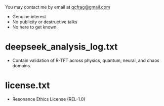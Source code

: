You may contact me by email at qcfrag@gmail.com
- Genuine interest
- No publicity or destructive talks
- No here to get known.

# deepseek_analysis_log.txt
- Contain validation of R-TFT across physics, quantum, neural, and chaos domains. 

# license.txt
- Resonance Ethics License (REL-1.0)  
